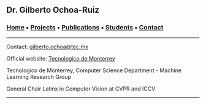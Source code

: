 ## Dr. Gilberto Ochoa-Ruiz

###   [Home](/index) • [Projects](/projects) • [Publications](/publications) • [Students](/students) • [Contact](/contact)

---
      
Contact: [gilberto.ochoa@tec.mx](mailto:gilberto.ochoa@tec.mx?subject=%20Hello,%20Gilberto)

Official website: [Tecnologico de Monterrey](http://research.tec.mx/vivo-tec/display/PID_334436)

Tecnologico de Monterrey, Computer Science Department - Machine Learning Research Group

General Chair Latinx in Computer Vision at CVPR and ICCV


---
